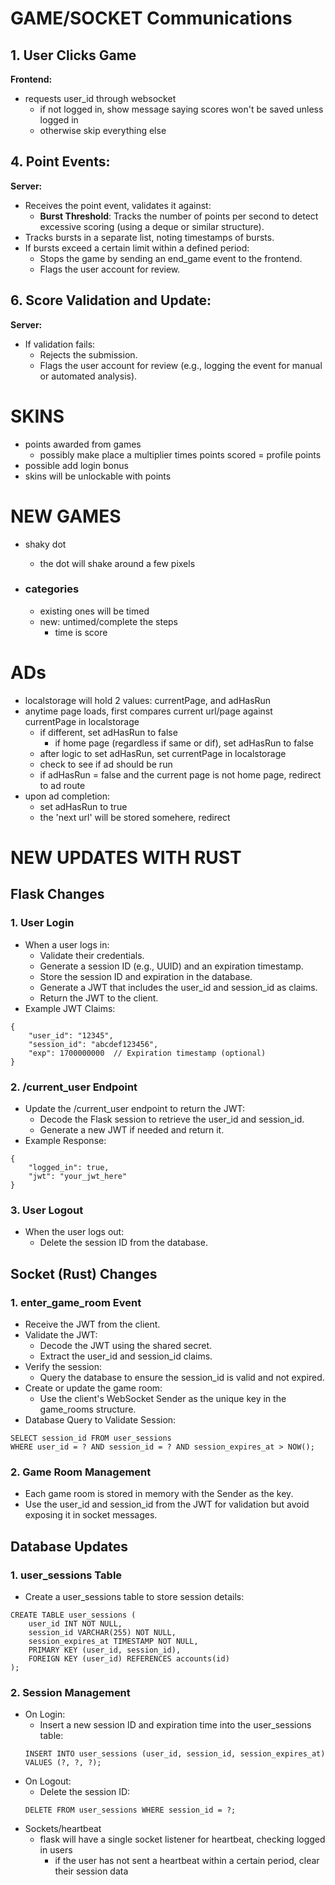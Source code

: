 # GAME/SOCKET Communications
## 1. User Clicks Game

**Frontend:**
- requests user_id through websocket
    - if not logged in, show message saying scores won't be saved unless logged in
    - otherwise skip everything else

## 4. Point Events:

**Server:**
- Receives the point event, validates it against:
    - **Burst Threshold**: Tracks the number of points per second to detect excessive scoring (using a deque or similar structure).
- Tracks bursts in a separate list, noting timestamps of bursts.
- If bursts exceed a certain limit within a defined period:
    - Stops the game by sending an end_game event to the frontend.
    - Flags the user account for review.

## 6. Score Validation and Update:

**Server:**
- If validation fails:
    - Rejects the submission.
    - Flags the user account for review (e.g., logging the event for manual or automated analysis).

# SKINS
- points awarded from games
    - possibly make place a multiplier times points scored = profile points
- possible add login bonus
- skins will be unlockable with points

# NEW GAMES
- shaky dot
    - the dot will shake around a few pixels 

- ### categories
    - existing ones will be timed
    - new: untimed/complete the steps
        - time is score

# ADs
- localstorage will hold 2 values: currentPage, and adHasRun
- anytime page loads, first compares current url/page against currentPage in localstorage
    - if different, set adHasRun to false
        - if home page (regardless if same or dif), set adHasRun to false
    - after logic to set adHasRun, set currentPage in localstorage
    - check to see if ad should be run
    - if adHasRun = false and the current page is not home page, redirect to ad route
- upon ad completion:
    - set adHasRun to true
    - the 'next url' will be stored somehere, redirect


# NEW UPDATES WITH RUST
## Flask Changes
### 1. User Login
- When a user logs in:
    - Validate their credentials.
    - Generate a session ID (e.g., UUID) and an expiration timestamp.
    - Store the session ID and expiration in the database.
    - Generate a JWT that includes the user_id and session_id as claims.
    - Return the JWT to the client.
- Example JWT Claims:

```
{
    "user_id": "12345",
    "session_id": "abcdef123456",
    "exp": 1700000000  // Expiration timestamp (optional)
}
```
### 2. /current_user Endpoint
- Update the /current_user endpoint to return the JWT:
    - Decode the Flask session to retrieve the user_id and session_id.
    - Generate a new JWT if needed and return it.
- Example Response:
```
{
    "logged_in": true,
    "jwt": "your_jwt_here"
}
```
### 3. User Logout
- When the user logs out:
     - Delete the session ID from the database.
## Socket (Rust) Changes
### 1. enter_game_room Event

- Receive the JWT from the client.
- Validate the JWT:
    - Decode the JWT using the shared secret.
    - Extract the user_id and session_id claims.
- Verify the session:
    - Query the database to ensure the session_id is valid and not expired.
- Create or update the game room:
    - Use the client's WebSocket Sender as the unique key in the game_rooms structure.
- Database Query to Validate Session:
```
SELECT session_id FROM user_sessions
WHERE user_id = ? AND session_id = ? AND session_expires_at > NOW();
```
### 2. Game Room Management
- Each game room is stored in memory with the Sender as the key.
- Use the user_id and session_id from the JWT for validation but avoid exposing it in socket messages.
## Database Updates
### 1. user_sessions Table
- Create a user_sessions table to store session details:
```
CREATE TABLE user_sessions (
    user_id INT NOT NULL,
    session_id VARCHAR(255) NOT NULL,
    session_expires_at TIMESTAMP NOT NULL,
    PRIMARY KEY (user_id, session_id),
    FOREIGN KEY (user_id) REFERENCES accounts(id)
);
```
### 2. Session Management
- On Login:
    - Insert a new session ID and expiration time into the user_sessions table:
    ```
    INSERT INTO user_sessions (user_id, session_id, session_expires_at)
    VALUES (?, ?, ?);
    ```
- On Logout:
    - Delete the session ID:
    ```
    DELETE FROM user_sessions WHERE session_id = ?;
    ```
- Sockets/heartbeat
    - flask will have a single socket listener for heartbeat, checking logged in users
        - if the user has not sent a heartbeat within a certain period, clear their session data